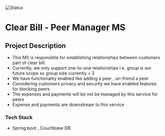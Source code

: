 ![Status](https://img.shields.io/badge/status-in_development-orange)

# Clear Bill - Peer Manager MS 

## Project Description

* This MS is responsible for establishing relationships between customers part of clear bill.
* Currently, we only support one-to-one relationships i.e. group is our future scope so group size currently = 2
* We have functionality enabled like adding a peer , un-friend a peer
* Considering customers privacy and security we have enabled features for blocking peers
* The expenses and payments will be not be managed by this service for peers
* Expense and payments are downstream to this service


### Tech Stack 
* Spring boot , Couchbase DB
